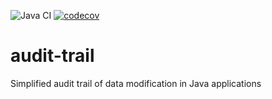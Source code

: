 ![Java CI](https://github.com/Olaleyeone/audit-trail/workflows/Java%20CI/badge.svg)
[![codecov](https://codecov.io/gh/Olaleyeone/audit-trail/branch/master/graph/badge.svg)](https://codecov.io/gh/Olaleyeone/audit-trail)

# audit-trail
Simplified audit trail of data modification in Java applications
